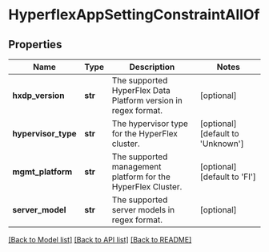 # HyperflexAppSettingConstraintAllOf

## Properties
Name | Type | Description | Notes
------------ | ------------- | ------------- | -------------
**hxdp_version** | **str** | The supported HyperFlex Data Platform version in regex format.   | [optional] 
**hypervisor_type** | **str** | The hypervisor type for the HyperFlex cluster.   | [optional] [default to 'Unknown']
**mgmt_platform** | **str** | The supported management platform for the HyperFlex Cluster.   | [optional] [default to 'FI']
**server_model** | **str** | The supported server models in regex format.    | [optional] 

[[Back to Model list]](../README.md#documentation-for-models) [[Back to API list]](../README.md#documentation-for-api-endpoints) [[Back to README]](../README.md)



